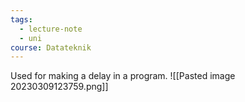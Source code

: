 ```yaml
---
tags:
  - lecture-note
  - uni
course: Datateknik
---
```


Used for making a delay in a program.
![[Pasted image 20230309123759.png]]
